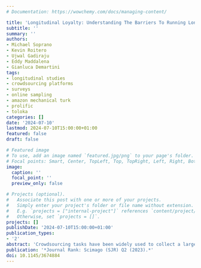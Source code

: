 ```yaml
---
# Documentation: https://wowchemy.com/docs/managing-content/

title: 'Longitudinal Loyalty: Understanding The Barriers To Running Longitudinal Studies On Crowdsourcing Platforms'
subtitle: ''
summary: ''
authors:
- Michael Soprano
- Kevin Roitero
- Ujwal Gadiraju
- Eddy Maddalena
- Gianluca Demartini
tags: 
- longitudinal studies
- crowdsourcing platforms
- surveys 
- online sampling
- amazon mechanical turk
- prolific
- toloka
categories: []
date: '2024-07-10'
lastmod: 2024-07-10T15:00:00+01:00
featured: false
draft: false

# Featured image
# To use, add an image named `featured.jpg/png` to your page's folder.
# Focal points: Smart, Center, TopLeft, Top, TopRight, Left, Right, BottomLeft, Bottom, BottomRight.
image:
  caption: ''
  focal_point: ''
  preview_only: false

# Projects (optional).
#   Associate this post with one or more of your projects.
#   Simply enter your project's folder or file name without extension.
#   E.g. `projects = ["internal-project"]` references `content/project/deep-learning/index.md`.
#   Otherwise, set `projects = []`.
projects: []
publishDate: '2024-07-10T15:00:00+01:00'
publication_types:
- '2'
abstract: 'Crowdsourcing tasks have been widely used to collect a large number of human labels at scale. While some of these tasks are deployed by requesters and performed only once by crowd workers, others require the same worker to perform the same task or a variant of it more than once, thus participating in a so-called longitudinal study. Despite the prevalence of longitudinal studies in crowdsourcing, there is a limited understanding of factors that influence worker participation in them across different crowdsourcing marketplaces. We present results from a large-scale survey of 300 workers on 3 different micro-task crowdsourcing platforms: Amazon Mechanical Turk, Prolific and Toloka. The aim is to understand how longitudinal studies are performed using crowdsourcing. We collect answers about 547 experiences and we analyze them both quantitatively and qualitatively. We synthesize 17 take-home messages about longitudinal studies together with 8 recommendations for task requesters and 5 best practices for crowdsourcing platforms to adequately conduct and support such kinds of studies. We release the survey and the data at: https://osf.io/h4du9/.'
publication: '*Journal Rank: Scimago (SJR) Q2 (2023).*'
doi: 10.1145/3674884
---
```


